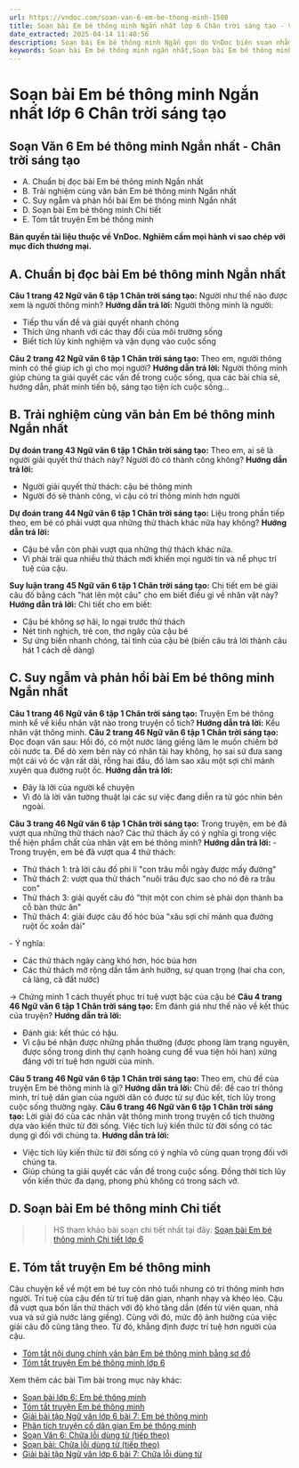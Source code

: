```yaml
---
url: https://vndoc.com/soan-van-6-em-be-thong-minh-1508
title: Soạn bài Em bé thông minh Ngắn nhất lớp 6 Chân trời sáng tạo - VnDoc.com
date_extracted: 2025-04-14 11:40:56
description: Soạn bài Em bé thông minh Ngắn gọn do VnDoc biên soạn nhằm cung cấp tài liệu tham khảo cho các bạn HS chuẩn bị bài nhanh hơn.
keywords: Soạn bài Em bé thông minh ngắn nhất,Soạn bài Em bé thông minh ngắn nhất lớp 6 Chân trời sáng tạo,Soạn Văn 6 Em bé thông minh Ngắn nhất,Soạn bài Em bé thông minh ngắn gọn,Soạn bài Em bé thông minh siêu ngắn,soạn văn 6 Em bé thông minh ngắn gọn,soạn văn 6 Em bé thông minh siêu ngắn,Soạn văn 6 Em bé thông minh,Soạn bài Em bé thông minh,Soạn Em bé thông minh,Em bé thông minh,Em bé thông minh lớp 6,soạn bài Em bé thông minh lớp 6,ngữ văn 6,ngữ văn 6 tập 1
---
```


# Soạn bài Em bé thông minh Ngắn nhất lớp 6 Chân trời sáng tạo
## **Soạn Văn 6 Em bé thông minh Ngắn nhất - Chân trời sáng tạo**
  * A. Chuẩn bị đọc bài Em bé thông minh Ngắn nhất
  * B. Trải nghiệm cùng văn bản Em bé thông minh Ngắn nhất
  * C. Suy ngẫm và phản hồi bài Em bé thông minh Ngắn nhất
  * D. Soạn bài Em bé thông minh Chi tiết
  * E. Tóm tắt truyện Em bé thông minh 

**Bản quyền tài liệu thuộc về VnDoc. Nghiêm cấm mọi hành vi sao chép với mục đích thương mại.**
## **A. Chuẩn bị đọc bài Em bé thông minh Ngắn nhất**
**Câu 1 trang 42 Ngữ văn 6 tập 1 Chân trời sáng tạo:** Người như thế nào được xem là người thông minh?
**Hướng dẫn trả lời:**
Người thông minh là người:
  * Tiếp thu vấn đề và giải quyết nhanh chóng
  * Thích ứng nhanh với các thay đổi của môi trường sống
  * Biết tích lũy kinh nghiệm và vận dụng vào cuộc sống

**Câu 2 trang 42 Ngữ văn 6 tập 1 Chân trời sáng tạo:** Theo em, người thông minh có thể giúp ích gì cho mọi người?
**Hướng dẫn trả lời:**
Người thông minh giúp chúng ta giải quyết các vấn đề trong cuộc sống, qua các bài chia sẻ, hướng dẫn, phát minh tiến bộ, sáng tạo tiện ích cuộc sống...
## **B. Trải nghiệm cùng văn bản Em bé thông minh Ngắn nhất**
**Dự đoán trang 43 Ngữ văn 6 tập 1 Chân trời sáng tạo:** Theo em, ai sẽ là người giải quyết thử thách này? Người đó có thành công không?
**Hướng dẫn trả lời:**
  * Người giải quyết thử thách: cậu bé thông minh
  * Người đó sẽ thành công, vì cậu có trí thông minh hơn người

**Dự đoán trang 44 Ngữ văn 6 tập 1 Chân trời sáng tạo:** Liệu trong phần tiếp theo, em bé có phải vượt qua những thử thách khác nữa hay không?
**Hướng dẫn trả lời:**
  * Cậu bé vẫn còn phải vượt qua những thử thách khác nữa.
  * Vì phải trải qua nhiều thử thách mới khiến mọi người tin và nể phục trí tuệ của cậu.

**Suy luận trang 45 Ngữ văn 6 tập 1 Chân trời sáng tạo:** Chi tiết em bé giải câu đố bằng cách "hát lên một câu" cho em biết điều gì về nhân vật này?
**Hướng dẫn trả lời:**
Chi tiết cho em biết:
  * Cậu bé không sợ hãi, lo ngại trước thử thách
  * Nét tinh nghịch, trẻ con, thơ ngây của cậu bé
  * Sự ứng biến nhanh chóng, tài tình của cậu bé \(biến câu trả lời thành câu hát 1 cách dễ dàng\)

## **C. Suy ngẫm và phản hồi bài Em bé thông minh Ngắn nhất**
**Câu 1 trang 46 Ngữ văn 6 tập 1 Chân trời sáng tạo:** Truyện Em bé thông minh kể về kiểu nhân vật nào trong truyện cổ tích?
**Hướng dẫn trả lời:**
Kểu nhân vật thông minh.
**Câu 2 trang 46 Ngữ văn 6 tập 1 Chân trời sáng tạo:** Đọc đoạn văn sau:
Hồi đó, có một nước láng giềng lăm le muốn chiếm bờ cõi nước ta. Để dò xem bên này có nhân tài hay không, họ sai sứ đưa sang một cái vỏ ốc vặn rất dài, rỗng hai đầu, đố làm sao xâu một sợi chỉ mảnh xuyên qua đường ruột ốc.
**Hướng dẫn trả lời:**
  * Đây là lời của người kể chuyện
  * Vì đó là lời văn tường thuật lại các sự việc đang diễn ra từ góc nhìn bên ngoài.

**Câu 3 trang 46 Ngữ văn 6 tập 1 Chân trời sáng tạo:** Trong truyện, em bé đã vượt qua những thử thách nào? Các thử thách ấy có ý nghĩa gì trong việc thể hiện phẩm chất của nhân vật em bé thông minh?
**Hướng dẫn trả lời:**
\- Trong truyện, em bé đã vượt qua 4 thử thách:
  * Thử thách 1: trả lời câu đố phi lí "con trâu mỗi ngày được mấy đường"
  * Thử thách 2: vượt qua thử thách "nuôi trâu đực sao cho nó đẻ ra trâu con"
  * Thử thách 3: giải quyết câu đó "thịt một con chim sẻ phải dọn thành ba cỗ bàn thức ăn"
  * Thử thách 4: giải được câu đố hóc búa "xâu sợi chỉ mảnh qua đường ruột ốc xoắn dài"

\- Ý nghĩa:
  * Các thử thách ngày càng khó hơn, hóc búa hơn
  * Các thử thách mở rộng dần tầm ảnh hưởng, sự quan trọng \(hai cha con, cả làng, cả đất nước\)

→ Chứng minh 1 cách thuyết phục trí tuệ vượt bậc của cậu bé
**Câu 4 trang 46 Ngữ văn 6 tập 1 Chân trời sáng tạo:** Em đánh giá như thế nào về kết thúc của truyện?
**Hướng dẫn trả lời:**
  * Đánh giá: kết thúc có hậu.
  * Vì cậu bé nhận được những phần thưởng \(được phong làm trạng nguyên, được sống trong dinh thự cạnh hoàng cung để vua tiện hỏi han\) xứng đáng với trí tuệ hơn người của mình.

**Câu 5 trang 46 Ngữ văn 6 tập 1 Chân trời sáng tạo:** Theo em, chủ đề của truyện Em bé thông minh là gì?
**Hướng dẫn trả lời:**
Chủ đề: đề cao trí thông minh, trí tuệ dân gian của người dân có được từ sự đúc kết, tích lũy trong cuộc sống thường ngày.
**Câu 6 trang 46 Ngữ văn 6 tập 1 Chân trời sáng tạo:** Lời giải đó của các nhân vật thông minh trong truyện cổ tích thường dựa vào kiến thức từ đời sống. Việc tích luỹ kiến thức từ đời sống có tác dụng gì đối với chúng ta.
**Hướng dẫn trả lời:**
  * Việc tích lũy kiến thức từ đời sống có ý nghĩa vô cùng quan trọng đối với chúng ta.
  * Giúp chúng ta giải quyết các vấn đề trong cuộc sống. Đồng thời tích lũy vốn kiến thức đa dạng, phong phú không có trong  sách vở.

## **D. Soạn bài Em bé thông minh Chi tiết**
>> HS tham khảo bài soạn chi tiết nhất tại đây: [Soạn bài Em bé thông minh Chi tiết lớp 6](<https://vndoc.com/soan-em-be-thong-minh-233782>)
## **E. Tóm tắt truyện Em bé thông minh**
Câu chuyện kể về một em bé tuy còn nhỏ tuổi nhưng có trí thông minh hơn người. Trí tuệ của cậu đến từ trí tuệ dân gian, nhanh nhạy và khéo léo. Cậu đã vượt qua bốn lần thử thách với độ khó tăng dần \(đến từ viên quan, nhà vua và sứ giả nước láng giềng\). Cùng với đó, mức độ ảnh hưởng của việc giải câu đố cũng tăng theo. Từ đó, khẳng định được trí tuệ hơn người của cậu.
  * [Tóm tắt nội dung chính văn bản Em bé thông minh bằng sơ đồ](<https://vndoc.com/tom-tat-van-ban-em-be-thong-minh-bang-so-do-273928>)
  * [Tóm tắt truyện Em bé thông minh lớp 6](<https://vndoc.com/tom-tat-truyen-em-be-thong-minh-139294>)

Xem thêm các bài Tìm bài trong mục này khác:
  * [Soạn bài lớp 6: Em bé thông minh](</soan-bai-lop-6-em-be-thong-minh-113912>)
  * [Tóm tắt truyện Em bé thông minh](</tom-tat-truyen-em-be-thong-minh-139294>)
  * [Giải bài tập Ngữ văn lớp 6 bài 7: Em bé thông minh](</giai-bai-tap-ngu-van-lop-6-bai-7-em-be-thong-minh-137401>)
  * [Phân tích truyện cổ dân gian Em bé thông minh](</phan-tich-truyen-co-dan-gian-em-be-thong-minh-126448>)
  * [Soạn Văn 6: Chữa lỗi dùng từ \(tiếp theo\)](</soan-van-6-chua-loi-dung-tu-tiep-theo-1515>)
  * [Soạn bài: Chữa lỗi dùng từ \(tiếp theo\)](</soan-bai-chua-loi-dung-tu-tiep-theo-1848>)
  * [Giải bài tập Ngữ văn lớp 6 bài 7: Chữa lỗi dùng từ](</giai-bai-tap-ngu-van-lop-6-bai-7-chua-loi-dung-tu-137402>)


